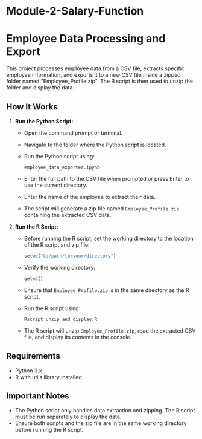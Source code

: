 # Module-2-Salary-Function

# Employee Data Processing and Export

This project processes employee data from a CSV file, extracts specific employee information, and exports it to a new CSV file inside a zipped folder named "Employee\_Profile.zip". The R script is then used to unzip the folder and display the data.

## How It Works

1. **Run the Python Script:**

   * Open the command prompt or terminal.
   * Navigate to the folder where the Python script is located.
   * Run the Python script using:

     ```
     employee_data_exporter.ipynb
     ```
   * Enter the full path to the CSV file when prompted or press Enter to use the current directory.
   * Enter the name of the employee to extract their data.
   * The script will generate a zip file named `Employee_Profile.zip` containing the extracted CSV data.

2. **Run the R Script:**

   * Before running the R script, set the working directory to the location of the R script and zip file:

     ```r
     setwd("C:/path/to/your/directory")
     ```
   * Verify the working directory:

     ```r
     getwd()
     ```
   * Ensure that `Employee_Profile.zip` is in the same directory as the R script.
   * Run the R script using:

     ```
     Rscript unzip_and_display.R
     ```
   * The R script will unzip `Employee_Profile.zip`, read the extracted CSV file, and display its contents in the console.

## Requirements

* Python 3.x
* R with utils library installed

## Important Notes

* The Python script only handles data extraction and zipping. The R script must be run separately to display the data.
* Ensure both scripts and the zip file are in the same working directory before running the R script.
